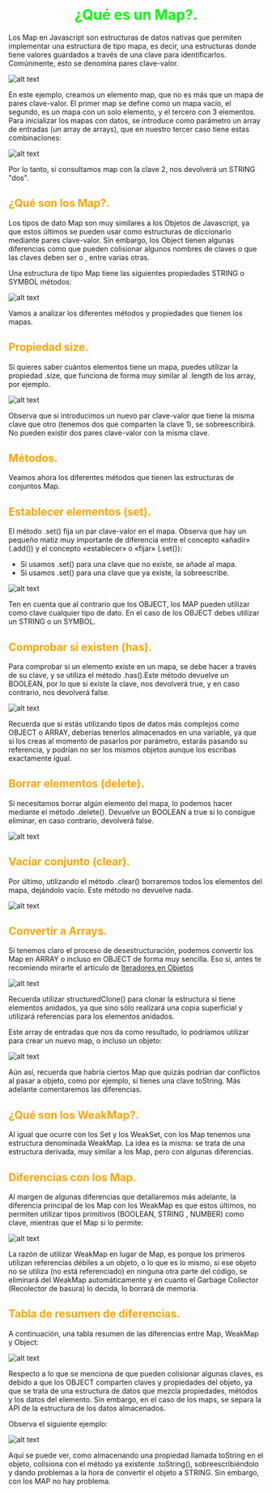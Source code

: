 # <span style="color:lime"><center>¿Qué es un Map?.</center></span>

Los Map en Javascript son estructuras de datos nativas que permiten implementar una estructura de tipo mapa, es decir, una estructuras donde tiene valores guardados a través de una clave para identificarlos. Comúnmente, esto se denomina pares clave-valor.

![alt text](./imagenes-map/image.png)

En este ejemplo, creamos un elemento map, que no es más que un mapa de pares clave-valor. El primer map se define como un mapa vacío, el segundo, es un mapa con un solo elemento, y el tercero con 3 elementos. Para inicializar los mapas con datos, se introduce como parámetro un array de entradas (un array de arrays), que en nuestro tercer caso tiene estas combinaciones:

![alt text](./imagenes-map/image-1.png)

Por lo tanto, si consultamos map con la clave 2, nos devolverá un STRING "dos".

## <span style="color:orange">¿Qué son los Map?.</span>
Los tipos de dato Map son muy similares a los Objetos de Javascript, ya que estos últimos se pueden usar como estructuras de diccionario mediante pares clave-valor. Sin embargo, los Object tienen algunas diferencias como que pueden colisionar algunos nombres de claves o que las claves deben ser o , entre varias otras.

Una estructura de tipo Map tiene las siguientes propiedades STRING o SYMBOL métodos:

![alt text](./imagenes-map/image-2.png)

Vamos a analizar los diferentes métodos y propiedades que tienen los mapas.

## <span style="color:orange">Propiedad size.</span>
Si quieres saber cuántos elementos tiene un mapa, puedes utilizar la propiedad .size, que funciona de forma muy similar al .length de los array, por ejemplo.

![alt text](./imagenes-map/image-3.png)

Observa que si introducimos un nuevo par clave-valor que tiene la misma clave que otro (tenemos dos que comparten la clave 1), se sobreescribirá. No pueden existir dos pares clave-valor con la misma clave.

## <span style="color:orange">Métodos.</span>
Veamos ahora los diferentes métodos que tienen las estructuras de conjuntos Map.

## <span style="color:orange">Establecer elementos (set).</span>
El método .set() fija un par clave-valor en el mapa. Observa que hay un pequeño matiz muy importante de diferencia entre el concepto «añadir» (.add()) y el concepto «establecer» o «fijar» (.set()):

   - Si usamos .set() para una clave que no existe, se añade al mapa.
   - Si usamos .set() para una clave que ya existe, la sobreescribe.

![alt text](./imagenes-map/image-4.png)

Ten en cuenta que al contrario que los OBJECT, los MAP pueden utilizar como clave cualquier tipo de dato. En el caso de los OBJECT debes utilizar un STRING o un SYMBOL.

## <span style="color:orange">Comprobar si existen (has).</span>
Para comprobar si un elemento existe en un mapa, se debe hacer a través de su clave, y se utiliza el método .has().Este método devuelve un BOOLEAN, por lo que si existe la clave, nos devolverá true, y en caso contrario, nos devolverá false.

![alt text](./imagenes-map/image-5.png)

Recuerda que si estás utilizando tipos de datos más complejos como OBJECT o ARRAY, deberías tenerlos almacenados en una variable, ya que si los creas al momento de pasarlos por parámetro, estarás pasando su referencia, y podrían no ser los mismos objetos aunque los escribas exactamente igual.

## <span style="color:orange">Borrar elementos (delete).</span>
Si necesitamos borrar algún elemento del mapa, lo podemos hacer mediante el método .delete(). Devuelve un BOOLEAN a true si lo consigue eliminar, en caso contrario, devolverá false.

![alt text](./imagenes-map/image-6.png)

## <span style="color:orange">Vacíar conjunto (clear).</span>
Por último, utilizando el método .clear() borraremos todos los elementos del mapa, dejándolo vacío. Este método no devuelve nada.

![alt text](./imagenes-map/image-7.png)

## <span style="color:orange">Convertir a Arrays.</span>
Si tenemos claro el proceso de desestructuración, podemos convertir los Map en ARRAY o incluso en OBJECT de forma muy sencilla. Eso sí, antes te recomiendo mirarte el artículo de [Iteradores en Objetos](https://lenguajejs.com/javascript/objetos/iteradores/)

![alt text](./imagenes-map/image-8.png)

Recuerda utilizar structuredClone() para clonar la estructura si tiene elementos anidados, ya que sino sólo realizará una copia superficial y utilizará referencias para los elementos anidados.

Este array de entradas que nos da como resultado, lo podríamos utilizar para crear un nuevo map, o incluso un objeto:

![alt text](./imagenes-map/image-9.png)

Aún así, recuerda que habría ciertos Map que quizás podrían dar conflictos al pasar a objeto, como por ejemplo, si tienes una clave toString. Más adelante comentaremos las diferencias.

## <span style="color:orange">¿Qué son los WeakMap?.</span>
Al igual que ocurre con los Set y los WeakSet, con los Map tenemos una estructura denominada WeakMap. La idea es la misma: se trata de una estructura derivada, muy similar a los Map, pero con algunas diferencias.

## <span style="color:orange">Diferencias con los Map.</span>
Al margen de algunas diferencias que detallaremos más adelante, la diferencia principal de los Map con los WeakMap es que estos últimos, no permiten utilizar tipos primitivos (BOOLEAN, STRING , NUMBER) como clave, mientras que el Map si lo permite:

![alt text](./imagenes-map/image-10.png)

La razón de utilizar WeakMap en lugar de Map, es porque los primeros utilizan referencias débiles a un objeto, o lo que es lo mismo, si ese objeto no se utiliza (no está referenciado) en ninguna otra parte del código, se eliminará del WeakMap automáticamente y en cuanto el Garbage Collector (Recolector de basura) lo decida, lo borrará de memoria.

## <span style="color:orange">Tabla de resumen de diferencias.</span>
A continuación, una tabla resumen de las diferencias entre Map, WeakMap y Object:

![alt text](./imagenes-map/image-11.png)

Respecto a lo que se menciona de que pueden colisionar algunas claves, es debido a que los OBJECT comparten claves y propiedades del objeto, ya que se trata de una estructura de datos que mezcla propiedades, métodos y los datos del elemento. Sin embargo, en el caso de los maps, se separa la API de la estructura de los datos almacenados.

Observa el siguiente ejemplo:

![alt text](./imagenes-map/image-12.png)

Aquí se puede ver, como almacenando una propiedad llamada toString en el objeto, colisiona con el método ya existente .toString(), sobreescribiéndolo y dando problemas a la hora de convertir el objeto a STRING. Sin embargo, con los MAP no hay problema.











